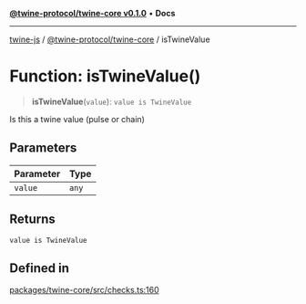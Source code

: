 [**@twine-protocol/twine-core v0.1.0**](../index.md) • **Docs**

***

[twine-js](../../../index.md) / [@twine-protocol/twine-core](../index.md) / isTwineValue

# Function: isTwineValue()

> **isTwineValue**(`value`): `value is TwineValue`

Is this a twine value (pulse or chain)

## Parameters

| Parameter | Type |
| ------ | ------ |
| `value` | `any` |

## Returns

`value is TwineValue`

## Defined in

[packages/twine-core/src/checks.ts:160](https://github.com/twine-protocol/twine-js/blob/3800995f9c83f4f5711bcf3062ea754a1e4448ce/packages/twine-core/src/checks.ts#L160)
